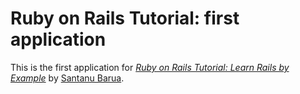 # Ruby on Rails Tutorial: first application

This is the first application for
[*Ruby on Rails Tutorial: Learn Rails by Example*](http://railstutorial.org/) 
by [Santanu Barua](http://localhost:3000/).